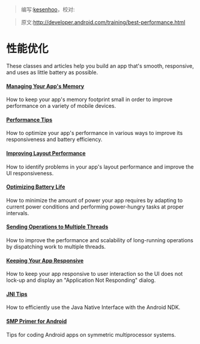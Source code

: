> 编写:[kesenhoo](https://github.com/kesenhoo)，校对:

> 原文:<http://developer.android.com/training/best-performance.html>

# 性能优化

These classes and articles help you build an app that's smooth, responsive, and uses as little battery as possible.

#### [Managing Your App's Memory](performance/memory.html)
How to keep your app's memory footprint small in order to improve performance on a variety of mobile devices.

#### [Performance Tips](performance/performance-tips.html)
How to optimize your app's performance in various ways to improve its responsiveness and battery efficiency.

#### [Improving Layout Performance](performance/improving-layouts/index.html)
How to identify problems in your app's layout performance and improve the UI responsiveness.

#### [Optimizing Battery Life](performance/monitor-device-state/index.html)
How to minimize the amount of power your app requires by adapting to current power conditions and performing power-hungry tasks at proper intervals.

#### [Sending Operations to Multiple Threads](performance/multi-threads/index.html)
How to improve the performance and scalability of long-running operations by dispatching work to multiple threads.

#### [Keeping Your App Responsive](performance/perf-anr/index.html)
How to keep your app responsive to user interaction so the UI does not lock-up and display an "Application Not Responding" dialog.

#### [JNI Tips](performance/perf-jni/index.html)
How to efficiently use the Java Native Interface with the Android NDK.

#### [SMP Primer for Android](performance/smp/index.html)
Tips for coding Android apps on symmetric multiprocessor systems.


